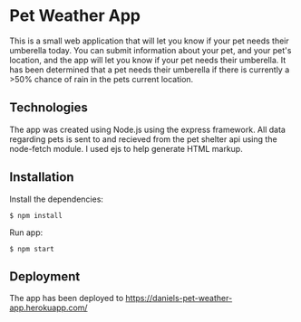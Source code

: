 # Pet Weather App

This is a small web application that will let you know if your pet needs their umberella today. You can submit information about your pet, and your pet's location, and the app will let you know if your pet needs their umberella. It has been determined that a pet needs their umberella if there is currently a >50% chance of rain in the pets current location.

## Technologies

The app was created using Node.js using the express framework. All data regarding pets is sent to and recieved from the pet shelter api using the node-fetch module. I used ejs to help generate HTML markup.

## Installation

Install the dependencies:
```
$ npm install
```
Run app:
```
$ npm start
```
## Deployment

The app has been deployed to https://daniels-pet-weather-app.herokuapp.com/